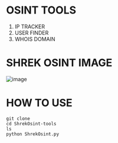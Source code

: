 # OSINT TOOLS
1. IP TRACKER
2. USER FINDER
3. WHOIS DOMAIN

# SHREK OSINT IMAGE
![image](https://github.com/user-attachments/assets/34281c9a-ac62-42d5-957a-66a79c4bed51)

# HOW TO USE
```
git clone
cd ShrekOsint-tools
ls
python ShrekOsint.py
